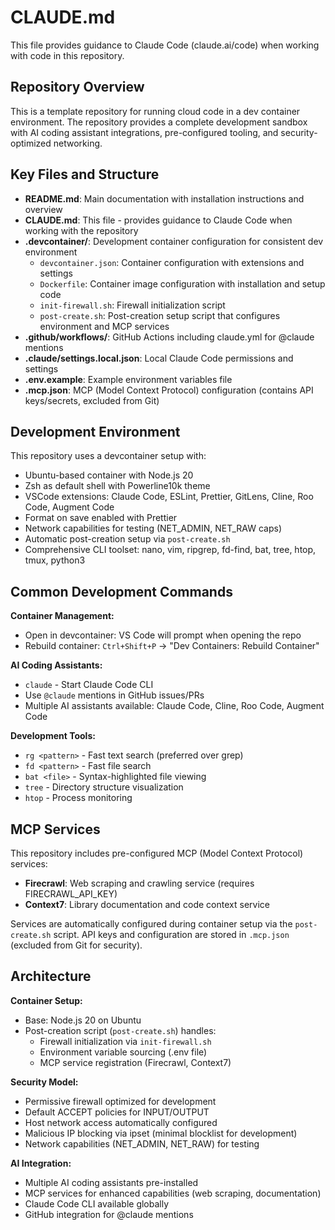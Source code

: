 # CLAUDE.md

This file provides guidance to Claude Code (claude.ai/code) when working with code in this repository.

## Repository Overview

This is a template repository for running cloud code in a dev container environment. The repository provides a complete development sandbox with AI coding assistant integrations, pre-configured tooling, and security-optimized networking.

## Key Files and Structure

- **README.md**: Main documentation with installation instructions and overview
- **CLAUDE.md**: This file - provides guidance to Claude Code when working with the repository
- **.devcontainer/**: Development container configuration for consistent dev environment
  - `devcontainer.json`: Container configuration with extensions and settings
  - `Dockerfile`: Container image configuration with installation and setup code
  - `init-firewall.sh`: Firewall initialization script
  - `post-create.sh`: Post-creation setup script that configures environment and MCP services
- **.github/workflows/**: GitHub Actions including claude.yml for @claude mentions
- **.claude/settings.local.json**: Local Claude Code permissions and settings
- **.env.example**: Example environment variables file
- **.mcp.json**: MCP (Model Context Protocol) configuration (contains API keys/secrets, excluded from Git)

## Development Environment

This repository uses a devcontainer setup with:

- Ubuntu-based container with Node.js 20
- Zsh as default shell with Powerline10k theme
- VSCode extensions: Claude Code, ESLint, Prettier, GitLens, Cline, Roo Code, Augment Code
- Format on save enabled with Prettier
- Network capabilities for testing (NET_ADMIN, NET_RAW caps)
- Automatic post-creation setup via `post-create.sh`
- Comprehensive CLI toolset: nano, vim, ripgrep, fd-find, bat, tree, htop, tmux, python3

## Common Development Commands

**Container Management:**
- Open in devcontainer: VS Code will prompt when opening the repo
- Rebuild container: `Ctrl+Shift+P` → "Dev Containers: Rebuild Container"

**AI Coding Assistants:**
- `claude` - Start Claude Code CLI
- Use `@claude` mentions in GitHub issues/PRs
- Multiple AI assistants available: Claude Code, Cline, Roo Code, Augment Code

**Development Tools:**
- `rg <pattern>` - Fast text search (preferred over grep)
- `fd <pattern>` - Fast file search
- `bat <file>` - Syntax-highlighted file viewing
- `tree` - Directory structure visualization
- `htop` - Process monitoring

## MCP Services

This repository includes pre-configured MCP (Model Context Protocol) services:

- **Firecrawl**: Web scraping and crawling service (requires FIRECRAWL_API_KEY)
- **Context7**: Library documentation and code context service

Services are automatically configured during container setup via the `post-create.sh` script. API keys and configuration are stored in `.mcp.json` (excluded from Git for security).

## Architecture

**Container Setup:**
- Base: Node.js 20 on Ubuntu
- Post-creation script (`post-create.sh`) handles:
  - Firewall initialization via `init-firewall.sh`
  - Environment variable sourcing (.env file)
  - MCP service registration (Firecrawl, Context7)

**Security Model:**
- Permissive firewall optimized for development
- Default ACCEPT policies for INPUT/OUTPUT
- Host network access automatically configured
- Malicious IP blocking via ipset (minimal blocklist for development)
- Network capabilities (NET_ADMIN, NET_RAW) for testing

**AI Integration:**
- Multiple AI coding assistants pre-installed
- MCP services for enhanced capabilities (web scraping, documentation)
- Claude Code CLI available globally
- GitHub integration for @claude mentions
